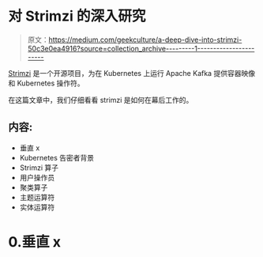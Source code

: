 # 对 Strimzi 的深入研究

> 原文：<https://medium.com/geekculture/a-deep-dive-into-strimzi-50c3e0ea4916?source=collection_archive---------1----------------------->

[Strimzi](https://github.com/strimzi/strimzi-kafka-operator) 是一个开源项目，为在 Kubernetes 上运行 Apache Kafka 提供容器映像和 Kubernetes 操作符。

在这篇文章中，我们仔细看看 strimzi 是如何在幕后工作的。

## 内容:

*   垂直 x
*   Kubernetes 告密者背景
*   Strimzi 算子
*   用户操作员
*   聚类算子
*   主题运算符
*   实体运算符

# 0.垂直 x
